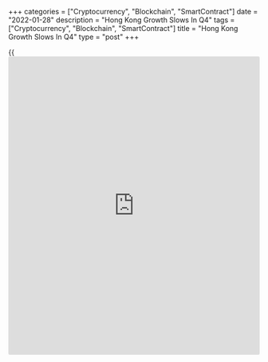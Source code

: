 +++
categories = ["Cryptocurrency", "Blockchain", "SmartContract"]
date = "2022-01-28"
description = "Hong Kong Growth Slows In Q4"
tags = ["Cryptocurrency", "Blockchain", "SmartContract"]
title = "Hong Kong Growth Slows In Q4"
type = "post"
+++

{{<iframe id="large-banner" src="https://www.bounty.group/#slide=14.0" width="100%" height="600" scrolling="no" style="border: 0px solid rgb(216, 221, 230); border-radius: 3px;">}}

Hong Kong's economic expansion slowed in the fourth quarter of 2021 as
investment growth slowed, preliminary figures from the Census and
Statistics Department showed Friday.  
  
Gross domestic product grew 4.8 percent year-on-year following a 5.5
percent increase in the previous three months. The [economy][1] expanded
for fourth quarter in a row.  
  
The continuous expansion in GDP was attributable to the sustained solid
growth in local consumption and external demand, the agency said.

Private consumption growth slowed, but remained robust at 6.0 percent.
State spending rose 4.1 percent annually after a 5.0 percent increase in
the previous quarter.

Gross fixed capital formation edged up 0.1 percent following a 13.1
percent surge in the previous quarter.  
  
Exports of goods increased 13.3 percent year-on-year after a 14.2
percent rise in the previous quarter. Imports rose 9.7 percent after a
16.9 percent surge in the previous three months.  
  
Compared to the previous quarter, GDP rose 0.2 percent in the final
three months of the year following a 0.6 percent gain in the third
quarter.  
  
For 2021 as a whole, real GDP grew 6.4 percent after declining in the
previous two years.  
  
"The double-digit growth of exports of goods through the year,
benefiting from the sharp revival of external demand, along with the
recovery of private consumption expenditure, especially in the second
half of the year amid the stable epidemic situation, improved labor
market conditions and the launch of Consumption Voucher Scheme,
contributed to the strong rebound of the economy in 2021," a government
spokesman said.

The government expects the economy to expand further this year though
various uncertainties, especially those linked to the pandemic cloud the
outlook, the spokesman added.

For comments and feedback [contact](https://www.playgroundfx.com/contact/): editorial@rtt[news](https://www.letsplayfx.com/blog/forex-news-website/).com

[Economic News][1]

 **What parts of the world are seeing the best (and worst) economic
performances lately? Click[here][2] to check out our [Econ Scorecard][2]
and find out! See up-to-the-moment [ranking](https://www.playgroundfx.com/blog/crypto-exchange-ranking/)s for the best and worst
performers in [GDP][3], [unemployment rate][4], [inflation][2] and much
more.**

   1. www.rtt[news](https://www.letsplayfx.com/blog/forex-news-website/).com/Content/EconomicNews.aspx
   2. www.rtt[news](https://www.letsplayfx.com/blog/forex-news-website/).com/economic-scorecard/world-rank/CPI/highest-performance.aspx
   3. www.rtt[news](https://www.letsplayfx.com/blog/forex-news-website/).com/economic-scorecard/world-rank/GDP/highest-performance.aspx
   4. www.rtt[news](https://www.letsplayfx.com/blog/forex-news-website/).com/economic-scorecard/world-rank/unemployment-rate/lowest-performance.aspx